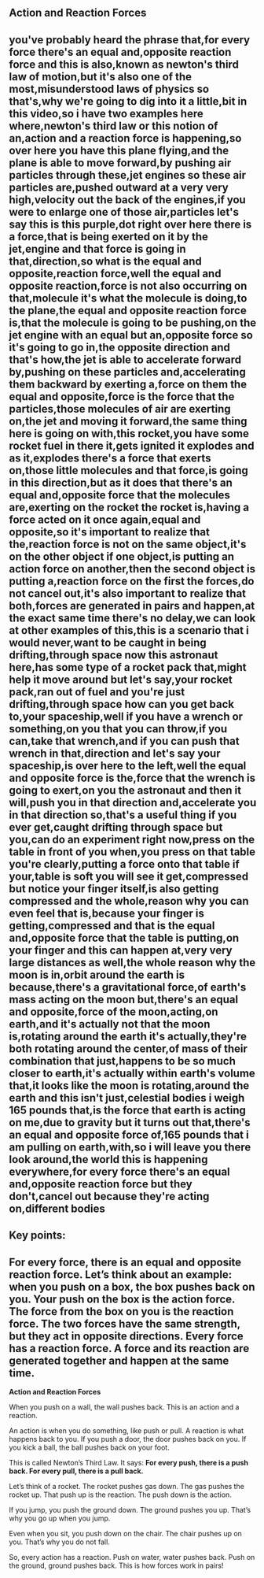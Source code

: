 ## Action and Reaction Forces
you've probably heard the phrase that,for every force there's an equal and,opposite reaction force and this is also,known as newton's third law of motion,but it's also one of the most,misunderstood laws of physics so that's,why we're going to dig into it a little,bit in this video,so i have two examples here where,newton's third law or this notion of an,action and a reaction force is happening,so over here you have this plane flying,and the plane is able to move forward,by pushing air particles through these,jet engines so these air particles are,pushed outward at a very very high,velocity out the back of the engines,if you were to enlarge one of those air,particles let's say this is this purple,dot right over here there is a force,that is being exerted on it by the jet,engine and that force is going in that,direction,so what is the equal and opposite,reaction force,well the equal and opposite reaction,force is not also occurring on that,molecule it's what the molecule is doing,to the plane,the equal and opposite reaction force is,that the molecule is going to be pushing,on the jet engine with an equal but an,opposite force so it's going to go in,the opposite direction and that's how,the jet is able to accelerate forward by,pushing on these particles and,accelerating them backward by exerting a,force on them the equal and opposite,force is the force that the particles,those molecules of air are exerting on,the jet and moving it forward,the same thing here is going on with,this rocket,you have some rocket fuel in there it,gets ignited it explodes and as it,explodes there's a force that exerts on,those little molecules and that force,is going in this direction,but as it does that there's an equal and,opposite force that the molecules are,exerting on the rocket the rocket is,having a force acted on it once again,equal and opposite,so it's important to realize that the,reaction force is not on the same object,it's on the other object if one object,is putting an action force on another,then the second object is putting a,reaction force on the first the forces,do not cancel out,it's also important to realize that both,forces are generated in pairs and happen,at the exact same time there's no delay,we can look at other examples of this,this is a scenario that i would never,want to be caught in being drifting,through space now this astronaut here,has some type of a rocket pack that,might help it move around but let's say,your rocket pack,ran out of fuel and you're just drifting,through space how can you get back to,your spaceship,well if you have a wrench or something,on you that you can throw,if you can,take that wrench,and if you can push that wrench in that,direction and let's say your spaceship,is over here to the left,well the equal and opposite force is the,force that the wrench is going to exert,on you the astronaut and then it will,push you in that direction and,accelerate you in that direction so,that's a useful thing if you ever get,caught drifting through space but you,can do an experiment right now,press on the table in front of you when,you press on that table you're clearly,putting a force onto that table if your,table is soft you will see it get,compressed but notice your finger itself,is also getting compressed and the whole,reason why you can even feel that is,because your finger is getting,compressed and that is the equal and,opposite force that the table is putting,on your finger and this can happen at,very very large distances as well,the whole reason why the moon is in,orbit around the earth is because,there's a gravitational force,of earth's mass acting on the moon but,there's an equal and opposite,force of the moon,acting,on earth,and it's actually not that the moon is,rotating around the earth it's actually,they're both rotating around the center,of mass of their combination that just,happens to be so much closer to earth,it's actually within earth's volume that,it looks like the moon is rotating,around the earth and this isn't just,celestial bodies i weigh 165 pounds that,is the force that earth is acting on me,due to gravity but it turns out that,there's an equal and opposite force of,165 pounds that i am pulling on earth,with,so i will leave you there look around,the world this is happening everywhere,for every force there's an equal and,opposite reaction force but they don't,cancel out because they're acting on,different bodies
--- 
## Key points:
For every force, there is an equal and opposite reaction force.
Let’s think about an example: when you push on a box, the box pushes back on you. Your push on the box is the action force. The force from the box on you is the reaction force. The two forces have the same strength, but they act in opposite directions.
Every force has a reaction force. A force and its reaction are generated together and happen at the same time.
--- 
**Action and Reaction Forces**

When you push on a wall, the wall pushes back. This is an action and a reaction.

An action is when you do something, like push or pull. A reaction is what happens back to you. If you push a door, the door pushes back on you. If you kick a ball, the ball pushes back on your foot.

This is called Newton’s Third Law. It says:
**For every push, there is a push back. For every pull, there is a pull back.**

Let’s think of a rocket. The rocket pushes gas down. The gas pushes the rocket up. That push up is the reaction. The push down is the action.

If you jump, you push the ground down. The ground pushes you up. That’s why you go up when you jump.

Even when you sit, you push down on the chair. The chair pushes up on you. That’s why you do not fall.

So, every action has a reaction. Push on water, water pushes back. Push on the ground, ground pushes back. This is how forces work in pairs!
